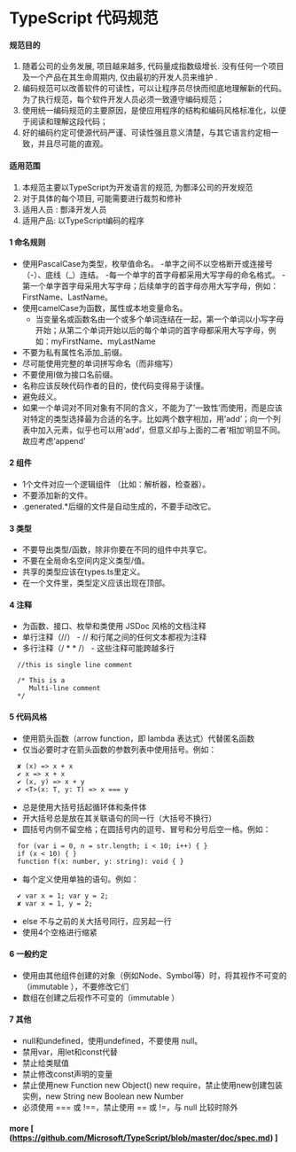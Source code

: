 # TypeScript 代码规范


#### 规范目的

1. 随着公司的业务发展, 项目越来越多, 代码量成指数级增长. 没有任何一个项目及一个产品在其生命周期内, 仅由最初的开发人员来维护 .
2. 编码规范可以改善软件的可读性，可以让程序员尽快而彻底地理解新的代码。为了执行规范，每个软件开发人员必须一致遵守编码规范；
3. 使用统一编码规范的主要原因，是使应用程序的结构和编码风格标准化，以便于阅读和理解这段代码；
4. 好的编码约定可使源代码严谨、可读性强且意义清楚，与其它语言约定相一致，并且尽可能的直观。

#### 适用范围

1.  本规范主要以TypeScript为开发语言的规范, 为酆泽公司的开发规范
2.  对于具体的每个项目, 可能需要进行裁剪和修补
3.  适用人员 : 酆泽开发人员
4.  适用产品: 以TypeScript编码的程序

#### 1  命名规则
- 使用PascalCase为类型，枚举值命名。
    -单字之间不以空格断开或连接号（-）、底线（_）连结。
    -每一个单字的首字母都采用大写字母的命名格式。
    -第一个单字首字母采用大写字母；后续单字的首字母亦用大写字母，例如：FirstName、LastName。
- 使用camelCase为函数，属性或本地变量命名。
    - 当变量名或函数名由一个或多个单词连结在一起，第一个单词以小写字母开始；从第二个单词开始以后的每个单词的首字母都采用大写字母，例如：myFirstName、myLastName
- 不要为私有属性名添加_前缀。
- 尽可能使用完整的单词拼写命名（而非缩写）
- 不要使用I做为接口名前缀。
- 名称应该反映代码作者的目的，使代码变得易于读懂。
- 避免歧义。
- 如果一个单词对不同对象有不同的含义，不能为了’一致性’而使用，而是应该对特定的类型选择最为合适的名字。比如两个数字相加，用’add’；向一个列表中加入元素，似乎也可以用’add’，但意义却与上面的二者’相加’明显不同。故应考虑’append’

#### 2  组件
- 1个文件对应一个逻辑组件 （比如：解析器，检查器）。
- 不要添加新的文件。
- .generated.*后缀的文件是自动生成的，不要手动改它。

#### 3  类型

- 不要导出类型/函数，除非你要在不同的组件中共享它。
- 不要在全局命名空间内定义类型/值。
- 共享的类型应该在types.ts里定义。
- 在一个文件里，类型定义应该出现在顶部。

#### 4  注释
- 为函数、接口、枚举和类使用 JSDoc 风格的文档注释
- 单行注释（//） - // 和行尾之间的任何文本都视为注释
- 多行注释（/ * * /） - 这些注释可能跨越多行

```
  //this is single line comment 
 
  /* This is a  
     Multi-line comment 
  */
```

#### 5  代码风格

- 使用箭头函数（arrow function，即 lambda 表达式）代替匿名函数
- 仅当必要时才在箭头函数的参数列表中使用括号。例如：

```
  ✘ (x) => x + x
  ✔ x => x + x
  ✔ (x, y) => x + y
  ✔ <T>(x: T, y: T) => x === y
```
- 总是使用大括号括起循环体和条件体
- 开大括号总是放在其关联语句的同一行（大括号不换行）
- 圆括号内侧不留空格；在圆括号内的逗号、冒号和分号后空一格。例如：

```
  for (var i = 0, n = str.length; i < 10; i++) { }
  if (x < 10) { }
  function f(x: number, y: string): void { }
```
- 每个定义使用单独的语句。例如：
```
  ✔ var x = 1; var y = 2;
  ✘ var x = 1, y = 2;
```
- else 不与之前的关大括号同行，应另起一行
- 使用4个空格进行缩紧

#### 6  一般约定

- 使用由其他组件创建的对象（例如Node、Symbol等）时，将其视作不可变的（immutable ），不要修改它们
- 数组在创建之后视作不可变的（immutable ）


#### 7  其他
- null和undefined，使用undefined，不要使用 null。
- 禁用var，用let和const代替
- 禁止给类赋值
- 禁止修改const声明的变量
- 禁止使用new Function new Object() new require，禁止使用new创建包装实例，new String new Boolean new Number
- 必须使用 === 或 !==，禁止使用 == 或 !=，与 null 比较时除外

#### more [ (https://github.com/Microsoft/TypeScript/blob/master/doc/spec.md) ]
